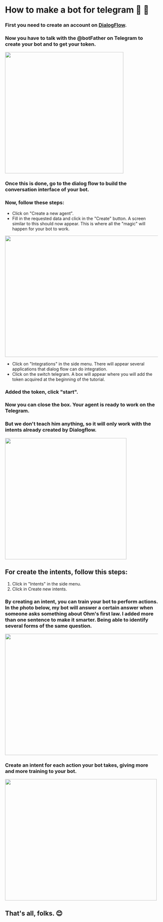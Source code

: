 # How to make a bot for telegram :iphone: 🤖

### First you need to create an account on [DialogFlow](https://www.google.com/url?sa=t&rct=j&q=&esrc=s&source=web&cd=1&cad=rja&uact=8&ved=2ahUKEwiG94b-nJrlAhWWH7kGHfn1BfsQFjAAegQICBAC&url=https%3A%2F%2Fdialogflow.com%2F&usg=AOvVaw3iZls3qgojxCPzBzYjQwrV).

### Now you have to talk with the @botFather on Telegram to create your bot and to get your token.

<img src="https://i.ibb.co/N1VkSkq/gettoken.png" width="390" height="400">

### Once this is done, go to the dialog flow to build the conversation interface of your bot.

### __Now, follow these steps:__

* Click on "Create a new agent". 
* Fill in the requested data and click in the "Create" button. 
A screen similar to this should now appear. This is where all the "magic" will happen for your bot to work. 
<img src="https://i.ibb.co/CnkscqY/initialdg.png" width="700" height="400" >

* Click on "Integrations" in the side menu. There will appear several applications that dialog flow can do integration.
* Click on the switch telegram. A box will appear where you will add the token acquired at the beginning of the tutorial.

### Added the token, click "start".

### Now you can close the box. Your agent is ready to work on the Telegram.

### __But we don't teach him anything, so it will only work with the intents already created by Dialogflow.__

<img src="https://i.ibb.co/VVsLy9J/initialdg.png" width="400" height="400" >

## __For create the intents, follow this steps:__
1. Click in "Intents" in the side menu. 
2. Click in Create new intents. 

### By creating an intent, you can train your bot to perform actions. In the photo below, my bot will answer a certain answer when someone asks something about Ohm's first law. I added more than one sentence to make it smarter. Being able to identify several forms of the same question. 
<img src="https://i.ibb.co/17wyzNm/initialdg.png" width="700" height="400" >

### Create an intent for each action your bot takes, giving more and more training to your bot.

<img src="https://i.ibb.co/NxVdv5R/initialdg.png" width="500" height="400" >

## That's all, folks. :blush: 



